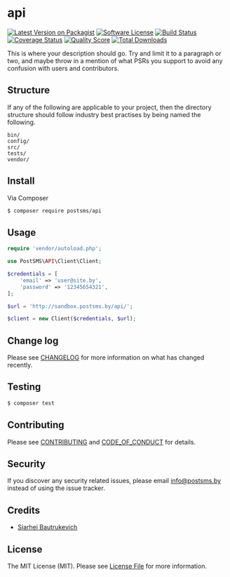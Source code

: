 # api

[![Latest Version on Packagist][ico-version]][link-packagist]
[![Software License][ico-license]](LICENSE.md)
[![Build Status][ico-travis]][link-travis]
[![Coverage Status][ico-scrutinizer]][link-scrutinizer]
[![Quality Score][ico-code-quality]][link-code-quality]
[![Total Downloads][ico-downloads]][link-downloads]

This is where your description should go. Try and limit it to a paragraph or two, and maybe throw in a mention of what
PSRs you support to avoid any confusion with users and contributors.

## Structure

If any of the following are applicable to your project, then the directory structure should follow industry best practises by being named the following.

```
bin/        
config/
src/
tests/
vendor/
```


## Install

Via Composer

``` bash
$ composer require postsms/api
```

## Usage

``` php
require 'vendor/autoload.php';

use PostSMS\API\Client\Client;

$credentials = [
    'email' => 'user@site.by',
    'password' => '12345654321',
];

$url = 'http://sandbox.postsms.by/api/';

$client = new Client($credentials, $url);
```

## Change log

Please see [CHANGELOG](CHANGELOG.md) for more information on what has changed recently.

## Testing

``` bash
$ composer test
```

## Contributing

Please see [CONTRIBUTING](CONTRIBUTING.md) and [CODE_OF_CONDUCT](CODE_OF_CONDUCT.md) for details.

## Security

If you discover any security related issues, please email info@postsms.by instead of using the issue tracker.

## Credits

- [Siarhei Bautrukevich][link-author]

## License

The MIT License (MIT). Please see [License File](LICENSE.md) for more information.

[ico-version]: https://img.shields.io/packagist/v/postsms/api.svg?style=flat-square
[ico-license]: https://img.shields.io/badge/license-MIT-brightgreen.svg?style=flat-square
[ico-travis]: https://img.shields.io/travis/postsms/api/master.svg?style=flat-square
[ico-scrutinizer]: https://img.shields.io/scrutinizer/coverage/g/postsms/api.svg?style=flat-square
[ico-code-quality]: https://img.shields.io/scrutinizer/g/postsms/api.svg?style=flat-square
[ico-downloads]: https://img.shields.io/packagist/dt/postsms/api.svg?style=flat-square

[link-packagist]: https://packagist.org/packages/postsms/api
[link-travis]: https://travis-ci.org/postsms/api
[link-scrutinizer]: https://scrutinizer-ci.com/g/postsms/api/code-structure
[link-code-quality]: https://scrutinizer-ci.com/g/postsms/api
[link-downloads]: https://packagist.org/packages/postsms/api
[link-author]: https://github.com/bautrukevich
[link-contributors]: ../../contributors

